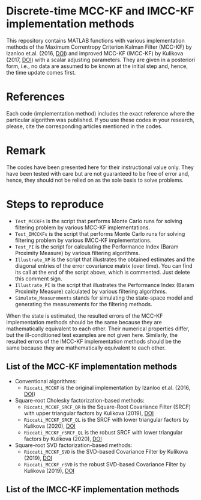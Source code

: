 # Discrete-time MCC-KF and IMCC-KF implementation methods
This repository contains MATLAB functions with various implementation methods of the Maximum Correntropy Criterion Kalman Filter (MCC-KF) by Izanloo et.al. (2016, <a href="https://doi.org/10.1109/CISS.2016.7460553">DOI</a>) and improved MCC-KF (IMCC-KF) by Kulikova (2017, <a href="https://doi.org/10.1016/j.sysconle.2017.07.016">DOI</a>) with a scalar adjusting parameters. They are given in a posteriori form, i.e., no data are assumed to be known at the initial step and, hence, the time update comes first.
# References
Each code (implementation method) includes the exact reference where the particular algorithm was published. 
If you use these codes in your research, please, cite the corresponding articles mentioned in the codes.  

# Remark
The codes have been presented here for their instructional value only. They have been tested with care but are not guaranteed to be free of error and, hence, they should not be relied on as the sole basis to solve problems. 

# Steps to reproduce
- `Test_MCCKFs` is the script that performs Monte Carlo runs for solving filtering problem by various MCC-KF implementations.
- `Test_IMCCKFs` is the script that performs Monte Carlo runs for solving filtering problem by various IMCC-KF implementations.
- `Test_PI` is the script for calculating the Performance Index (Baram Proximity Measure) by various filtering algorithms. 
- `Illustrate_XP` is the script that illustrates the obtained estimates and the diagonal entries of the error covariance matrix (over time). You can find its call at the end of the script above, which is commented. Just delete this comment sign.
- `Illustrate_PI` is the script that illustrates the Performance Index (Baram Proximity Measure) calculated by various filtering algorithms. 
- `Simulate_Measurements` stands for simulating the state-space model and generating the measurements for the filtering methods.

When the state is estimated, the resulted errors of the MCC-KF implementation methods should be the same because they are mathematically equivalent to each other. Their numerical properties differ, but the ill-conditioned test examples are not given here. Similarly, the resulted errors of the IMCC-KF implementation methods should be the same because they are mathematically equivalent to each other. 

## List of the MCC-KF implementation methods
- Conventional algorithms:
  - `Riccati_MCCKF` is the original implementation by Izanloo et.al. (2016, <a href="https://doi.org/10.1109/CISS.2016.7460553">DOI</a>)
- Square-root Cholesky factorization-based methods:
  - `Riccati_MCCKF_SRCF_QR`   is the Square-Root Covariance Filter (SRCF) with upper triangular factors by Kulikova (2019), <a href="https://doi.org/10.1016/j.sigpro.2019.03.003">DOI</a> 
  - `Riccati_MCCKF_SRCF_QL`   is the SRCF with lower triangular factors by Kulikova (2020), <a href="https://doi.org/10.1016/j.ifacol.2020.12.264">DOI</a>
  - `Riccati_MCCKF_rSRCF_QL`  is the robust SRCF with lower triangular factors by Kulikova (2020), <a href="https://doi.org/10.1016/j.ifacol.2020.12.264">DOI</a> 
- Square-root SVD factorization-based methods:
  - `Riccati_MCCKF_SVD`    is the SVD-based Covariance Filter by Kulikova (2019), <a href="https://doi.org/10.1016/j.sigpro.2019.03.003">DOI</a>
  - `Riccati_MCCKF_rSVD`   is the robust SVD-based Covariance Filter by Kulikova (2019), <a href="https://doi.org/10.1016/j.sigpro.2019.03.003">DOI</a>

## List of the IMCC-KF implementation methods
